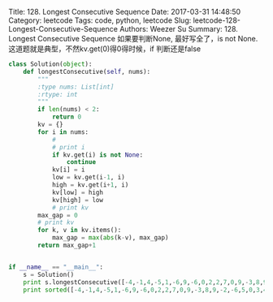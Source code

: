 Title: 128. Longest Consecutive Sequence
Date: 2017-03-31 14:48:50
Category: leetcode
Tags: code, python, leetcode
Slug: leetcode-128-Longest-Consecutive-Sequence
Authors: Weezer Su
Summary: 128. Longest Consecutive Sequence
如果要判断None, 最好写全了，is not None. 这道题就是典型，不然kv.get(0)得0得时候，if 判断还是false

```python
class Solution(object):
    def longestConsecutive(self, nums):
        """
        :type nums: List[int]
        :rtype: int
        """
        if len(nums) < 2:
            return 0
        kv = {}
        for i in nums:
            #
            # print i
            if kv.get(i) is not None:
                continue
            kv[i] = i
            low = kv.get(i-1, i)
            high = kv.get(i+1, i)
            kv[low] = high
            kv[high] = low
            # print kv
        max_gap = 0
        # print kv
        for k, v in kv.items():
            max_gap = max(abs(k-v), max_gap)
        return max_gap+1


if __name__ == "__main__":
    s = Solution()
    print s.longestConsecutive([-4,-1,4,-5,1,-6,9,-6,0,2,2,7,0,9,-3,8,9,-2,-6,5,0,3,4,-2])
    print sorted([-4,-1,4,-5,1,-6,9,-6,0,2,2,7,0,9,-3,8,9,-2,-6,5,0,3,4,-2])```

```
